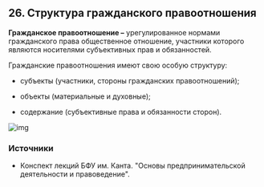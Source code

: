 ## 26. Структура гражданского правоотношения

**Гражданское правоотношение –** урегулированное нормами гражданского права общественное отношение, участники которого являются носителями субъективных прав и обязанностей.

Гражданские  правоотношения имеют свою особую структуру:

- субъекты (участники, стороны гражданских правоотношений);

- объекты (материальные и духовные);

- содержание (субъективные права и обязанности сторон). 


![img](https://kto.guru/uploads/images/zashhita-subektivnyx-grazhdanskix-prav_22.png)

### Источники

- Конспект лекций БФУ им. Канта. "Основы предпринимательской деятельности и правоведение".